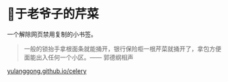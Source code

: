 # 🌿于老爷子的芹菜
一个解除网页禁用复制的小书签。

> 一般的锁抬手拿根面条就能捅开，银行保险柜一根芹菜就捅开了，拿包方便面能出入任何一个小区。—— 郭德纲相声

[yulanggong.github.io/celery](https://yulanggong.github.io/celery)